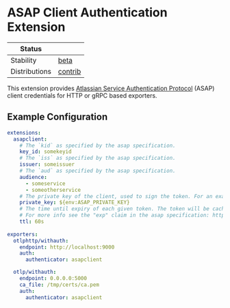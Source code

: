 # ASAP Client Authentication Extension
<!-- status autogenerated section -->
| Status        |           |
| ------------- |-----------|
| Stability     | [beta]  |
| Distributions | [contrib] |

[beta]: https://github.com/open-telemetry/opentelemetry-collector#beta
[contrib]: https://github.com/open-telemetry/opentelemetry-collector-releases/tree/main/distributions/otelcol-contrib
<!-- end autogenerated section -->

This extension provides [Atlassian Service Authentication Protocol](https://s2sauth.bitbucket.io/) (ASAP) client 
credentials for HTTP or gRPC based exporters. 

## Example Configuration

```yaml
extensions:
  asapclient:
    # The `kid` as specified by the asap specification.
    key_id: somekeyid
    # The `iss` as specified by the asap specification.
    issuer: someissuer
    # The `aud` as specified by the asap specification.
    audience:
      - someservice
      - someotherservice
    # The private key of the client, used to sign the token. For an example, see `testdata/config.yaml`.
    private_key: ${env:ASAP_PRIVATE_KEY}
    # The time until expiry of each given token. The token will be cached and then re-provisioned upon expiry. 
    # For more info see the "exp" claim in the asap specification: https://s2sauth.bitbucket.io/spec/#access-token-generation
    ttl: 60s
    
exporters:
  otlphttp/withauth:
    endpoint: http://localhost:9000
    auth:
      authenticator: asapclient

  otlp/withauth:
    endpoint: 0.0.0.0:5000
    ca_file: /tmp/certs/ca.pem
    auth:
      authenticator: asapclient    
```

